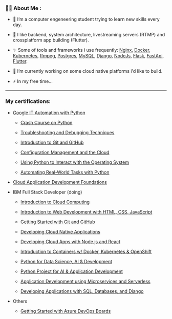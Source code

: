 
### :man_technologist: About Me :

- :telescope: I’m a computer engeneering student trying to learn new skills every day.

- :sparkling_heart: I like backend, system architecture, livestreaming servers (RTMP) and crossplatform app building (Flutter).

- :sparkles: Some of tools and frameworks i use frequently: [Nginx](https://www.nginx.com/), [Docker](https://www.docker.com/), [Kubernetes](https://kubernetes.io/), [ffmpeg](https://ffmpeg.org/), [Postgres](https://www.postgresql.org/), [MySQL](https://www.mysql.com/), [Django](https://www.djangoproject.com/), [NodeJs](https://nodejs.org/), [Flask](https://flask.palletsprojects.com/), [FastApi](https://fastapi.tiangolo.com/), [Flutter](https://flutter.dev/).

- :seedling: I’m currently working on some cloud native platforms i'd like to build.

- :zap: In my free time... 


---

### My certifications:

* [Google IT Automation with Python](https://www.coursera.org/account/accomplishments/professional-cert/7EAFS3U5TU9Y)
    
    * [Crash Course on Python](https://www.coursera.org/account/accomplishments/verify/D49FTJV8HCLM)
    
    * [Troubleshooting and Debugging Techniques](https://www.coursera.org/account/accomplishments/verify/N4F3GTQ9NU5H)
    
    * [Introduction to Git and GitHub](https://www.coursera.org/account/accomplishments/verify/LP5Q7D9MZ7X6)
    
    * [Configuration Management and the Cloud](https://www.coursera.org/account/accomplishments/verify/4TX57QW94MKK)
    
    * [Using Python to Interact with the Operating System](https://www.coursera.org/account/accomplishments/verify/DVPCQBQJ9K3N)
    
    * [Automating Real-World Tasks with Python](https://www.coursera.org/account/accomplishments/verify/RBB4NDUD2DPM)
    
* [Cloud Application Development Foundations](https://www.coursera.org/account/accomplishments/specialization/JXK7AFV7J7LN)

* IBM Full Stack Developer (doing)
    
    * [Introduction to Cloud Computing](https://www.coursera.org/account/accomplishments/verify/LFC9U2D97FRX)

    * [Introduction to Web Development with HTML, CSS, JavaScript](https://www.coursera.org/account/accomplishments/verify/SZKD7RU4D3D9)
    
    * [Getting Started with Git and GitHub](https://www.coursera.org/account/accomplishments/verify/DJLHX5HC4FJG)

    * [Developing Cloud Native Applications](https://www.coursera.org/account/accomplishments/verify/43CPCSZNPGKS)
    
    * [Developing Cloud Apps with Node.js and React](https://www.coursera.org/account/accomplishments/verify/V9G72ZH2JAYQ)

    * [Introduction to Containers w/ Docker, Kubernetes & OpenShift](https://www.coursera.org/account/accomplishments/verify/T7DZBPDSRABK)

    * [Python for Data Science, AI & Development](https://www.coursera.org/account/accomplishments/verify/NWMCM6Z89559)

    * [Python Project for AI & Application Development](https://www.coursera.org/account/accomplishments/verify/TFR4XENH54G2)

    * [Application Development using Microservices and Serverless](https://www.coursera.org/account/accomplishments/verify/F88RPXAT538E)
    
    * [Developing Applications with SQL, Databases, and Django](https://www.coursera.org/account/accomplishments/verify/37WT6Y9RLEBD)

* Others
    
    * [Getting Started with Azure DevOps Boards](https://www.coursera.org/account/accomplishments/verify/JX43H8YUVEJU)


<!--
**ronronks/ronronks** is a ✨ _special_ ✨ repository because its `README.md` (this file) appears on your GitHub profile.

Here are some ideas to get you started:

- 🔭 I’m currently working on ...
- 🌱 I’m currently learning ...
- 👯 I’m looking to collaborate on ...
- 🤔 I’m looking for help with ...
- 💬 Ask me about ...
- 📫 How to reach me: ...
- 😄 Pronouns: ...
- ⚡ Fun fact: ...
-->
